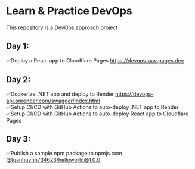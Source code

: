 # Learn & Practice DevOps

This repository is a DevOps approach project

## Day 1:

✅Deploy a React app to Cloudflare Pages https://devops-aav.pages.dev

## Day 2:

✅Dockerize .NET app and deploy to Render https://devops-api.onrender.com/swagger/index.html</br>
✅Setup CI/CD with GitHub Actions to auto-deploy .NET app to Render</br>
✅Setup CI/CD with GitHub Actions to auto-deploy React app to Cloudflare Pages

## Day 3:

✅Publish a sample npm package to npmjs.com [@tuanhuynh734623/helloworld@1.0.0](https://www.npmjs.com/package/@tuanhuynh734623/helloworld)
